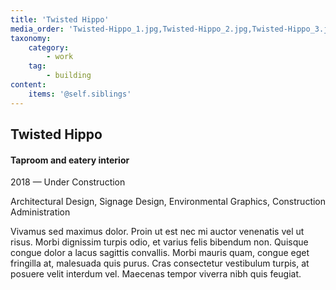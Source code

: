 ```yaml
---
title: 'Twisted Hippo'
media_order: 'Twisted-Hippo_1.jpg,Twisted-Hippo_2.jpg,Twisted-Hippo_3.jpg,Twisted-Hippo_4.jpg,Twisted-Hippo_5.jpg,Twisted-Hippo_6.jpg'
taxonomy:
    category:
        - work
    tag:
        - building
content:
    items: '@self.siblings'
---
```


## Twisted Hippo
#### Taproom and eatery interior

<span class="textcolor">2018 — Under Construction</span>

Architectural Design, Signage Design, Environmental Graphics, Construction Administration

Vivamus sed maximus dolor. Proin ut est nec mi auctor venenatis vel ut risus. Morbi dignissim turpis odio, et varius felis bibendum non. Quisque congue dolor a lacus sagittis convallis. Morbi mauris quam, congue eget fringilla at, malesuada quis purus. Cras consectetur vestibulum turpis, at posuere velit interdum vel. Maecenas tempor viverra nibh quis feugiat.

